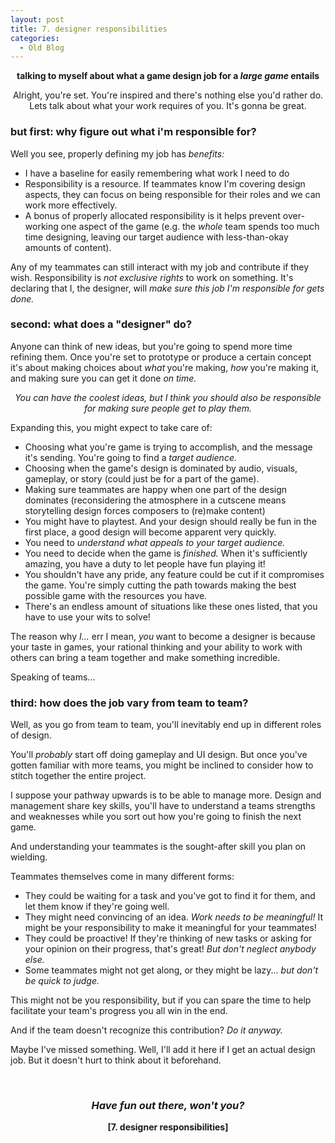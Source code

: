 ```yaml
---
layout: post
title: 7. designer responsibilities
categories:
  - Old Blog
---
```

<p style="text-align:center;"><strong>talking to myself about what a game design job for a <em>large game</em> entails</strong></p>
<p style="text-align:center;">Alright, you're set. You're inspired and there's nothing else you'd rather do.
Lets talk about what your work requires of you. It's gonna be great.</p>

<h3><strong>but first: why figure out what i'm responsible for?</strong></h3>
Well you see, properly defining my job has <em>benefits:</em>
<ul>
	<li>I have a baseline for easily remembering what work I need to do</li>
	<li>Responsibility is a resource. If teammates know I'm covering design aspects, they can focus on being responsible for their roles and we can work more effectively.</li>
	<li>A bonus of properly allocated responsibility is it helps prevent over-working one aspect of the game (e.g. the <em>whole</em> team spends too much time designing, leaving our target audience with less-than-okay amounts of content).</li>
</ul>
Any of my teammates can still interact with my job and contribute if they wish. Responsibility is <em>not exclusive rights</em> to work on something. It's declaring that I, the designer, will <em>make sure this job I'm responsible for gets done.</em>
<h3><strong>second: what does a "designer" do?</strong></h3>
<!--more-->

Anyone can think of new ideas, but you're going to spend more time refining them. Once you're set to prototype or produce a certain concept it's about making choices about <em>what</em><strong> </strong>you're making, <em>how</em><strong> </strong>you're making it, and making sure you can get it done <em>on time.</em>
<p style="text-align:center;"><em>You can have the coolest ideas, but I think you should also be responsible for making sure people get to play them.</em></p>
Expanding this, you might expect to take care of:
<ul>
	<li>Choosing what you're game is trying to accomplish, and the message it's sending. You're going to find a <em>target audience.</em></li>
	<li>Choosing when the game's design is dominated by audio, visuals, gameplay, or story (could just be for a part of the game).</li>
	<li>Making sure teammates are happy when one part of the design dominates (reconsidering the atmosphere in a cutscene means storytelling design forces composers to (re)make content)</li>
	<li>You might have to playtest. And your design should really be fun in the first place, a good design will become apparent very quickly.</li>
	<li>You need to <em>understand what appeals to your target audience.</em></li>
	<li>You need to decide when the game is <em>finished.</em> When it's sufficiently amazing, you have a duty to let people have fun playing it!</li>
	<li>You shouldn't have any pride, any feature could be cut if it compromises the game. You're simply cutting the path towards making the best possible game with the resources you have.</li>
	<li>There's an endless amount of situations like these ones listed, that you have to use your wits to solve!</li>
</ul>
The reason why <em>I...</em> err I mean, <em>you</em><strong> </strong>want to become a designer is because your taste in games, your rational thinking and your ability to work with others can bring a team together and make something incredible.

Speaking of teams...
<h3><strong>third: how does the job vary from team to team?</strong></h3>
Well, as you go from team to team, you'll inevitably end up in different roles of design.

You'll <em>probably </em>start off doing gameplay and UI design. But once you've gotten familiar with more teams, you might be inclined to consider how to stitch together the entire project.

I suppose your pathway upwards is to be able to manage more. Design and management share key skills, you'll have to understand a teams strengths and weaknesses while you sort out how you're going to finish the next game.

And understanding your teammates is the sought-after skill you plan on wielding.

Teammates themselves come in many different forms:
<ul>
	<li>They could be waiting for a task and you've got to find it for them, and let them know if they're going well.</li>
	<li>They might need convincing of an idea. <em>Work needs to be meaningful!</em> It might be your responsibility to make it meaningful for your teammates!</li>
	<li>They could be proactive! If they're thinking of new tasks or asking for your opinion on their progress, that's great! <em>But don't neglect anybody else.</em></li>
	<li>Some teammates might not get along, or they might be lazy... <em>but don't be quick to judge.</em></li>
</ul>
This might not be you responsibility, but if you can spare the time to help facilitate your team's progress you all win in the end.

And if the team doesn't recognize this contribution? <em>Do it anyway. </em>

Maybe I've missed something. Well, I'll add it here if I get an actual design job. But it doesn't hurt to think about it beforehand.

&nbsp;
<h3 style="text-align:center;"><em><strong>Have fun out there, won't you?</strong></em></h3>
<p style="text-align:center;"><strong>[7. designer responsibilities]</strong></p>
&nbsp;

